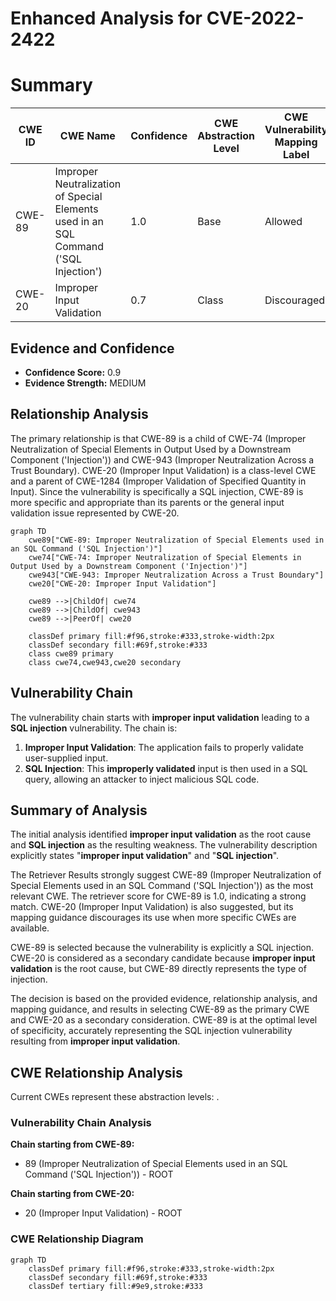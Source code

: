 # Enhanced Analysis for CVE-2022-2422

# Summary
| CWE ID | CWE Name | Confidence | CWE Abstraction Level | CWE Vulnerability Mapping Label | CWE-Vulnerability Mapping Notes |
|---|---|---|---|---|---|
| CWE-89 | Improper Neutralization of Special Elements used in an SQL Command ('SQL Injection') | 1.0 | Base | Allowed | Primary CWE |
| CWE-20 | Improper Input Validation | 0.7 | Class | Discouraged | Secondary Candidate |

## Evidence and Confidence

*   **Confidence Score:** 0.9
*   **Evidence Strength:** MEDIUM

## Relationship Analysis
The primary relationship is that CWE-89 is a child of CWE-74 (Improper Neutralization of Special Elements in Output Used by a Downstream Component ('Injection')) and CWE-943 (Improper Neutralization Across a Trust Boundary). CWE-20 (Improper Input Validation) is a class-level CWE and a parent of CWE-1284 (Improper Validation of Specified Quantity in Input). Since the vulnerability is specifically a SQL injection, CWE-89 is more specific and appropriate than its parents or the general input validation issue represented by CWE-20.

```mermaid
graph TD
    cwe89["CWE-89: Improper Neutralization of Special Elements used in an SQL Command ('SQL Injection')"]
    cwe74["CWE-74: Improper Neutralization of Special Elements in Output Used by a Downstream Component ('Injection')"]
    cwe943["CWE-943: Improper Neutralization Across a Trust Boundary"]
    cwe20["CWE-20: Improper Input Validation"]

    cwe89 -->|ChildOf| cwe74
    cwe89 -->|ChildOf| cwe943
    cwe89 -->|PeerOf| cwe20

    classDef primary fill:#f96,stroke:#333,stroke-width:2px
    classDef secondary fill:#69f,stroke:#333
    class cwe89 primary
    class cwe74,cwe943,cwe20 secondary
```

## Vulnerability Chain
The vulnerability chain starts with **improper input validation** leading to a **SQL injection** vulnerability. The chain is:
1.  **Improper Input Validation**: The application fails to properly validate user-supplied input.
2.  **SQL Injection**: This **improperly validated** input is then used in a SQL query, allowing an attacker to inject malicious SQL code.

## Summary of Analysis
The initial analysis identified **improper input validation** as the root cause and **SQL injection** as the resulting weakness. The vulnerability description explicitly states "**improper input validation**" and "**SQL injection**".

The Retriever Results strongly suggest CWE-89 (Improper Neutralization of Special Elements used in an SQL Command ('SQL Injection')) as the most relevant CWE. The retriever score for CWE-89 is 1.0, indicating a strong match. CWE-20 (Improper Input Validation) is also suggested, but its mapping guidance discourages its use when more specific CWEs are available.

CWE-89 is selected because the vulnerability is explicitly a SQL injection. CWE-20 is considered as a secondary candidate because **improper input validation** is the root cause, but CWE-89 directly represents the type of injection.

The decision is based on the provided evidence, relationship analysis, and mapping guidance, and results in selecting CWE-89 as the primary CWE and CWE-20 as a secondary consideration. CWE-89 is at the optimal level of specificity, accurately representing the SQL injection vulnerability resulting from **improper input validation**.


## CWE Relationship Analysis

Current CWEs represent these abstraction levels: .


### Vulnerability Chain Analysis

**Chain starting from CWE-89:**
- 89 (Improper Neutralization of Special Elements used in an SQL Command ('SQL Injection')) - ROOT


**Chain starting from CWE-20:**
- 20 (Improper Input Validation) - ROOT



### CWE Relationship Diagram

```mermaid
graph TD
    classDef primary fill:#f96,stroke:#333,stroke-width:2px
    classDef secondary fill:#69f,stroke:#333
    classDef tertiary fill:#9e9,stroke:#333
```